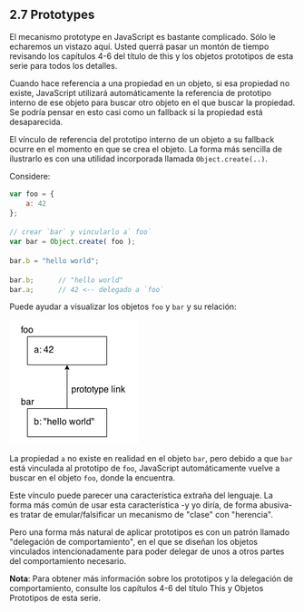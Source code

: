 ## 2.7 Prototypes

El mecanismo prototype en JavaScript es bastante complicado. Sólo le echaremos un vistazo aquí. Usted querrá pasar un montón de tiempo revisando los capítulos 4-6 del título de this y los objetos prototipos de esta serie para todos los detalles.

Cuando hace referencia a una propiedad en un objeto, si esa propiedad no existe, JavaScript utilizará automáticamente la referencia de prototipo interno de ese objeto para buscar otro objeto en el que buscar la propiedad. Se podría pensar en esto casi como un fallback si la propiedad está desaparecida.

El vínculo de referencia del prototipo interno de un objeto a su fallback ocurre en el momento en que se crea el objeto. La forma más sencilla de ilustrarlo es con una utilidad incorporada llamada `Object.create(..)`.

Considere:

```js
var foo = {
	a: 42
};

// crear `bar` y vincularlo a` foo`
var bar = Object.create( foo );

bar.b = "hello world";

bar.b;		// "hello world"
bar.a;		// 42 <-- delegado a `foo`
```

Puede ayudar a visualizar los objetos `foo` y `bar` y su relación:

![](../../assets/Captura07.png)

La propiedad `a` no existe en realidad en el objeto `bar`,  pero debido a que `bar` está vinculada al prototipo de `foo`, JavaScript automáticamente vuelve a buscar en el objeto `foo`, donde la encuentra.

Este vínculo puede parecer una característica extraña del lenguaje. La forma más común de usar esta característica -y yo diría, de forma abusiva- es tratar de emular/falsificar un mecanismo de "clase" con "herencia".

Pero una forma más natural de aplicar prototipos es con un patrón llamado "delegación de comportamiento", en el que se diseñan los objetos vinculados intencionadamente para poder delegar de unos a otros partes del comportamiento necesario.

**Nota**: Para obtener más información sobre los prototipos y la delegación de comportamiento, consulte los capítulos 4-6 del título This y Objetos Prototipos de esta serie.
